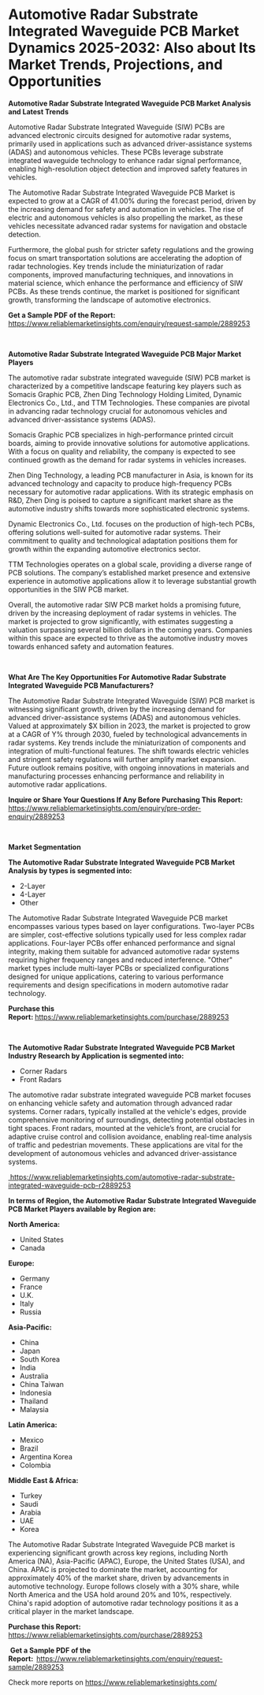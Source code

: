 <p><h1>Automotive Radar Substrate Integrated Waveguide PCB Market Dynamics 2025-2032: Also about Its Market Trends, Projections, and Opportunities</h1></p><p><strong>Automotive Radar Substrate Integrated Waveguide PCB Market Analysis and Latest Trends</strong></p>
<p><p>Automotive Radar Substrate Integrated Waveguide (SIW) PCBs are advanced electronic circuits designed for automotive radar systems, primarily used in applications such as advanced driver-assistance systems (ADAS) and autonomous vehicles. These PCBs leverage substrate integrated waveguide technology to enhance radar signal performance, enabling high-resolution object detection and improved safety features in vehicles. </p><p>The Automotive Radar Substrate Integrated Waveguide PCB Market is expected to grow at a CAGR of 41.00% during the forecast period, driven by the increasing demand for safety and automation in vehicles. The rise of electric and autonomous vehicles is also propelling the market, as these vehicles necessitate advanced radar systems for navigation and obstacle detection. </p><p>Furthermore, the global push for stricter safety regulations and the growing focus on smart transportation solutions are accelerating the adoption of radar technologies. Key trends include the miniaturization of radar components, improved manufacturing techniques, and innovations in material science, which enhance the performance and efficiency of SIW PCBs. As these trends continue, the market is positioned for significant growth, transforming the landscape of automotive electronics.</p></p>
<p><strong>Get a Sample PDF of the Report:&nbsp;</strong> <a href="https://www.reliablemarketinsights.com/enquiry/request-sample/2889253?utm_campaign=2933&utm_medium=2&utm_source=Github&utm_content=ia&utm_term=14032025&utm_id=automotive-radar-substrate-integrated-waveguide-pcb">https://www.reliablemarketinsights.com/enquiry/request-sample/2889253</a></p>
<p>&nbsp;</p>
<p><strong>Automotive Radar Substrate Integrated Waveguide PCB Major Market Players</strong></p>
<p><p>The automotive radar substrate integrated waveguide (SIW) PCB market is characterized by a competitive landscape featuring key players such as Somacis Graphic PCB, Zhen Ding Technology Holding Limited, Dynamic Electronics Co., Ltd., and TTM Technologies. These companies are pivotal in advancing radar technology crucial for autonomous vehicles and advanced driver-assistance systems (ADAS).</p><p>Somacis Graphic PCB specializes in high-performance printed circuit boards, aiming to provide innovative solutions for automotive applications. With a focus on quality and reliability, the company is expected to see continued growth as the demand for radar systems in vehicles increases. </p><p>Zhen Ding Technology, a leading PCB manufacturer in Asia, is known for its advanced technology and capacity to produce high-frequency PCBs necessary for automotive radar applications. With its strategic emphasis on R&D, Zhen Ding is poised to capture a significant market share as the automotive industry shifts towards more sophisticated electronic systems.</p><p>Dynamic Electronics Co., Ltd. focuses on the production of high-tech PCBs, offering solutions well-suited for automotive radar systems. Their commitment to quality and technological adaptation positions them for growth within the expanding automotive electronics sector.</p><p>TTM Technologies operates on a global scale, providing a diverse range of PCB solutions. The company’s established market presence and extensive experience in automotive applications allow it to leverage substantial growth opportunities in the SIW PCB market.</p><p>Overall, the automotive radar SIW PCB market holds a promising future, driven by the increasing deployment of radar systems in vehicles. The market is projected to grow significantly, with estimates suggesting a valuation surpassing several billion dollars in the coming years. Companies within this space are expected to thrive as the automotive industry moves towards enhanced safety and automation features.</p></p>
<p>&nbsp;</p>
<p><strong>What Are The Key Opportunities For Automotive Radar Substrate Integrated Waveguide PCB Manufacturers?</strong></p>
<p><p>The Automotive Radar Substrate Integrated Waveguide (SIW) PCB market is witnessing significant growth, driven by the increasing demand for advanced driver-assistance systems (ADAS) and autonomous vehicles. Valued at approximately $X billion in 2023, the market is projected to grow at a CAGR of Y% through 2030, fueled by technological advancements in radar systems. Key trends include the miniaturization of components and integration of multi-functional features. The shift towards electric vehicles and stringent safety regulations will further amplify market expansion. Future outlook remains positive, with ongoing innovations in materials and manufacturing processes enhancing performance and reliability in automotive radar applications.</p></p>
<p><strong>Inquire or Share Your Questions If Any Before Purchasing This Report:</strong> <a href="https://www.reliablemarketinsights.com/enquiry/pre-order-enquiry/2889253?utm_campaign=2933&utm_medium=2&utm_source=Github&utm_content=ia&utm_term=14032025&utm_id=automotive-radar-substrate-integrated-waveguide-pcb">https://www.reliablemarketinsights.com/enquiry/pre-order-enquiry/2889253</a></p>
<p>&nbsp;</p>
<p><strong>Market Segmentation</strong></p>
<p><strong>The Automotive Radar Substrate Integrated Waveguide PCB Market Analysis by types is segmented into:</strong></p>
<p><ul><li>2-Layer</li><li>4-Layer</li><li>Other</li></ul></p>
<p><p>The Automotive Radar Substrate Integrated Waveguide PCB market encompasses various types based on layer configurations. Two-layer PCBs are simpler, cost-effective solutions typically used for less complex radar applications. Four-layer PCBs offer enhanced performance and signal integrity, making them suitable for advanced automotive radar systems requiring higher frequency ranges and reduced interference. "Other" market types include multi-layer PCBs or specialized configurations designed for unique applications, catering to various performance requirements and design specifications in modern automotive radar technology.</p></p>
<p><strong>Purchase this Report:&nbsp;</strong><a href="https://www.reliablemarketinsights.com/purchase/2889253?utm_campaign=2933&utm_medium=2&utm_source=Github&utm_content=ia&utm_term=14032025&utm_id=automotive-radar-substrate-integrated-waveguide-pcb">https://www.reliablemarketinsights.com/purchase/2889253</a></p>
<p>&nbsp;</p>
<p><strong>The Automotive Radar Substrate Integrated Waveguide PCB Market Industry Research by Application is segmented into:</strong></p>
<p><ul><li>Corner Radars</li><li>Front Radars</li></ul></p>
<p><p>The automotive radar substrate integrated waveguide PCB market focuses on enhancing vehicle safety and automation through advanced radar systems. Corner radars, typically installed at the vehicle's edges, provide comprehensive monitoring of surroundings, detecting potential obstacles in tight spaces. Front radars, mounted at the vehicle’s front, are crucial for adaptive cruise control and collision avoidance, enabling real-time analysis of traffic and pedestrian movements. These applications are vital for the development of autonomous vehicles and advanced driver-assistance systems.</p></p>
<p><a href="https://www.reliablemarketinsights.com/automotive-radar-substrate-integrated-waveguide-pcb-r2889253?utm_campaign=2933&utm_medium=2&utm_source=Github&utm_content=ia&utm_term=14032025&utm_id=automotive-radar-substrate-integrated-waveguide-pcb">&nbsp;https://www.reliablemarketinsights.com/automotive-radar-substrate-integrated-waveguide-pcb-r2889253</a></p>
<p><strong>In terms of Region, the Automotive Radar Substrate Integrated Waveguide PCB Market Players available by Region are:</strong></p>
<p>
    <p> <strong> North America: </strong>
        <ul>
            <li>United States</li>
            <li>Canada</li>
        </ul>
        </p> 
    <p> <strong> Europe: </strong>
        <ul>
            <li>Germany</li>
            <li>France</li>
            <li>U.K.</li>
            <li>Italy</li>
            <li>Russia</li>
        </ul>
        </p> 
    <p> <strong> Asia-Pacific: </strong>
        <ul>
            <li>China</li>
            <li>Japan</li>
            <li>South Korea</li>
            <li>India</li>
            <li>Australia</li>
            <li>China Taiwan</li>
            <li>Indonesia</li>
            <li>Thailand</li>
            <li>Malaysia</li>
        </ul>
        </p> 
    <p> <strong> Latin America: </strong>
        <ul>
            <li>Mexico</li>
            <li>Brazil</li>
            <li>Argentina Korea</li>
            <li>Colombia</li>
        </ul>
        </p> 
    <p> <strong> Middle East & Africa: </strong>
        <ul>
            <li>Turkey</li>
            <li>Saudi</li>
            <li>Arabia</li>
            <li>UAE</li>
            <li>Korea</li>
        </ul>
    </p>
    </p>
<p><p>The Automotive Radar Substrate Integrated Waveguide PCB market is experiencing significant growth across key regions, including North America (NA), Asia-Pacific (APAC), Europe, the United States (USA), and China. APAC is projected to dominate the market, accounting for approximately 40% of the market share, driven by advancements in automotive technology. Europe follows closely with a 30% share, while North America and the USA hold around 20% and 10%, respectively. China's rapid adoption of automotive radar technology positions it as a critical player in the market landscape.</p></p>
<p><strong>Purchase this Report: </strong><a href="https://www.reliablemarketinsights.com/purchase/2889253?utm_campaign=2933&utm_medium=2&utm_source=Github&utm_content=ia&utm_term=14032025&utm_id=automotive-radar-substrate-integrated-waveguide-pcb">https://www.reliablemarketinsights.com/purchase/2889253</a></p>
<p>&nbsp;<strong>Get a Sample PDF of the Report:&nbsp;&nbsp;</strong><a href="https://www.reliablemarketinsights.com/enquiry/request-sample/2889253?utm_campaign=2933&utm_medium=2&utm_source=Github&utm_content=ia&utm_term=14032025&utm_id=automotive-radar-substrate-integrated-waveguide-pcb">https://www.reliablemarketinsights.com/enquiry/request-sample/2889253</a></p>
<p><strong></strong></p>
<p>Check more reports on <a href="https://www.reliablemarketinsights.com/?utm_campaign=2933&utm_medium=2&utm_source=Github&utm_content=ia&utm_term=14032025&utm_id=automotive-radar-substrate-integrated-waveguide-pcb">https://www.reliablemarketinsights.com/</a></p>